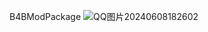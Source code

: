 B4BModPackage
![QQ图片20240608182602](https://github.com/MLUl1/Back4BloodMod-Package/assets/62233214/18edfd3c-da7c-4abc-a030-ad28705869c5)

